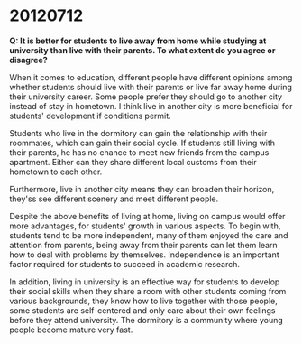 # 20120712

**Q: It is better for students to live away from home while studying at university than live with their parents. To what extent do you agree or disagree?**

When it comes to education, different people have different opinions among whether students should live with their parents or live far away home during their university career. Some people prefer they should go to another city instead of stay in hometown. I think live in another city is more beneficial for students' development if conditions permit.

Students who live in the dormitory can gain the relationship with their roommates, which can gain their social cycle. If students still living with their parents, he has no chance to meet new friends from the campus apartment. Either can they share different local customs from their hometown to each other.

Furthermore, live in another city means they can broaden their horizon, they'ss see different scenery and meet different people.

Despite the above benefits of living at home, living on campus would offer more advantages, for students' growth in various aspects. To begin with, students tend to be more independent, many of them enjoyed the care and attention from parents, being away from their parents can let them learn how to deal with problems by themselves. Independence is an important factor required for students to succeed in academic research.

In addition, living in university is an effective way for students to develop their social skills when they share a room with other students coming from various backgrounds, they know how to live together with those people, some students are self-centered and only care about their own feelings before they attend university. The dormitory is a community where young people become mature very fast.
